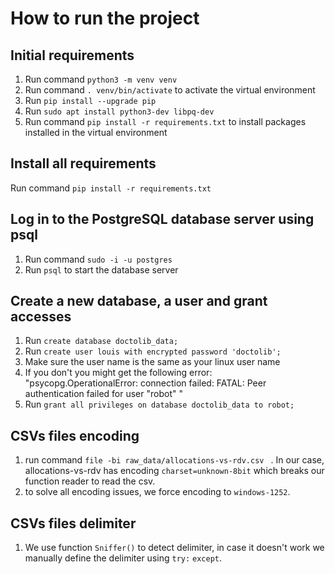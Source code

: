 # How to run the project
## Initial requirements
1. Run command `python3 -m venv venv`
1. Run command `. venv/bin/activate` to activate the virtual environment
1. Run `pip install --upgrade pip`
1. Run `sudo apt install python3-dev libpq-dev`
1. Run command `pip install -r requirements.txt` to install packages installed in the virtual environment

## Install all requirements 
Run command `pip install -r requirements.txt`

## Log in to the PostgreSQL database server using psql
1. Run command `sudo -i -u postgres`
2. Run `psql` to start the database server

## Create a new database, a user and grant accesses
1. Run `create database doctolib_data;`
2. Run `create user louis with encrypted password 'doctolib';`
 1. Make sure the user name is the same as your linux user name
 1. If you don't you might get the following error: "psycopg.OperationalError: connection failed: FATAL:  Peer authentication failed for user "robot" "
3. Run `grant all privileges on database doctolib_data to robot;`

## CSVs files encoding
1. run command `file -bi raw_data/allocations-vs-rdv.csv `
 . In our case, allocations-vs-rdv has encoding `charset=unknown-8bit` which breaks our function reader to read the csv.
1. to solve all encoding issues, we force encoding to `windows-1252`.

## CSVs files delimiter
1. We use function `Sniffer()` to detect delimiter, in case it doesn't work we manually define the delimiter using `try:` `except`.